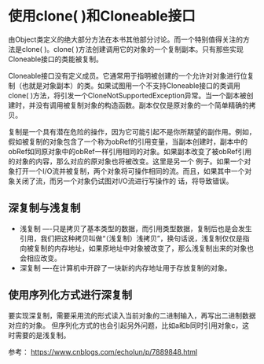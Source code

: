 # 使用clone( )和Cloneable接口

由Object类定义的绝大部分方法在本书其他部分讨论。而一个特别值得关注的方法是clone( )。clone( )方法创建调用它的对象的一个复制副本。只有那些实现Cloneable接口的类能被复制。

Cloneable接口没有定义成员。它通常用于指明被创建的一个允许对对象进行位复制（也就是对象副本）的类。如果试图用一个不支持Cloneable接口的类调用clone( )方法，将引发一个CloneNotSupportedException异常。当一个副本被创建时，并没有调用被复制对象的构造函数。副本仅仅是原对象的一个简单精确的拷贝。

复制是一个具有潜在危险的操作，因为它可能引起不是你所期望的副作用。例如，假如被复制的对象包含了一个称为obRef的引用变量，当副本创建时，副本中的obRef如同原对象中的obRef一样引用相同的对象。如果副本改变了被obRef引用的对象的内容，那么对应的原对象也将被改变。这里是另一个 例子。如果一个对象打开一个I/O流并被复制，两个对象将可操作相同的流。而且，如果其中一个对象关闭了流，而另一个对象仍试图对I/O流进行写操作的 话，将导致错误。


## 深复制与浅复制
- 浅复制 —-只是拷贝了基本类型的数据，而引用类型数据，复制后也是会发生引用，我们把这种拷贝叫做“（浅复制）浅拷贝”，换句话说，浅复制仅仅是指向被复制的内存地址，如果原地址中对象被改变了，那么浅复制出来的对象也会相应改变。
- 深复制 —-在计算机中开辟了一块新的内存地址用于存放复制的对象。


## 使用序列化方式进行深复制

要实现深复制，需要采用流的形式读入当前对象的二进制输入，再写出二进制数据对应的对象。 
但序列化方式的也会引起另外问题，比如a和b同时引用对象c，这时需要的是浅复制。


参考：
https://www.cnblogs.com/echolun/p/7889848.html
